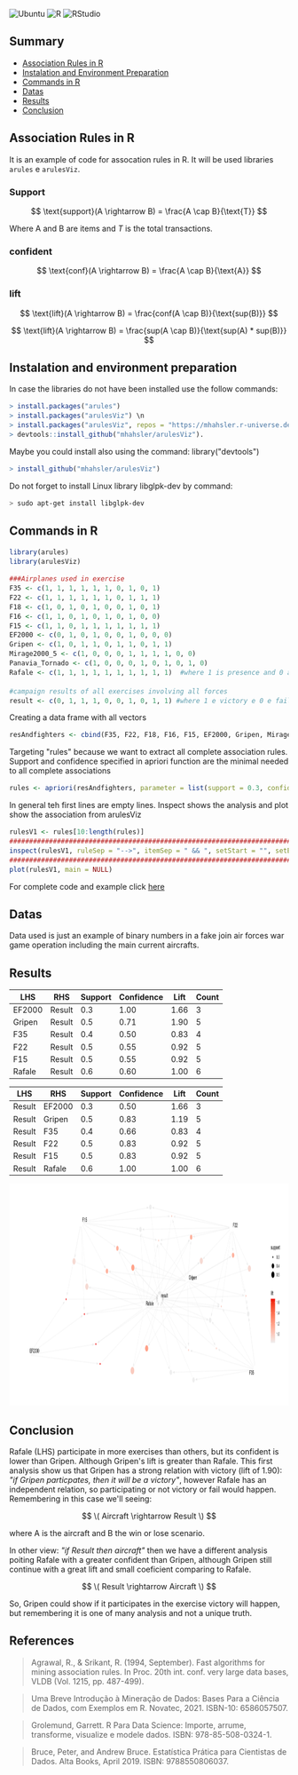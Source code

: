 ![Ubuntu](https://img.shields.io/badge/Ubuntu-Linux-orange) ![R](https://img.shields.io/badge/R-276DC3?logo=r&logoColor=white&style=flat)
![RStudio](https://img.shields.io/badge/RStudio-75AADB?logo=rstudio&logoColor=white&style=flat)

## Summary

- [Association Rules in R](#Association-Rules-in-R)
- [Instalation and Environment Preparation](#Instalation-and-Environment-Preparation)
- [Commands in R](#Commands-in-R)
- [Datas](#Datas)
- [Results](#Results)
- [Conclusion](#Conclusion)

## Association Rules in R

It is an example of code for assocation rules in R. It will be used libraries `arules` e `arulesViz`.

### Support

$$ \text{support}(A \rightarrow B) = \frac{A \cap B}{\text{T}} $$

Where A and B are items and _T_ is the total transactions. 

### confident

$$ \text{conf}(A \rightarrow B) = \frac{A \cap B}{\text{A}} $$

### lift

$$ \text{lift}(A \rightarrow B) = \frac{conf(A \cap B)}{\text{sup(B)}} $$

$$ \text{lift}(A \rightarrow B) = \frac{sup(A \cap B)}{\text{sup(A) * sup(B)}} $$

## Instalation and environment preparation

In case the libraries do not have been installed use the follow commands: 

```R
> install.packages("arules")
> install.packages("arulesViz") \n 
> install.packages("arulesViz", repos = "https://mhahsler.r-universe.dev")
> devtools::install_github("mhahsler/arulesViz").
``` 
Maybe you could install also using the command: library("devtools")
```R
> install_github("mhahsler/arulesViz")
```

Do not forget to install Linux library libglpk-dev by command:
```bash
> sudo apt-get install libglpk-dev
```

## Commands in R

```R
library(arules)
library(arulesViz)
```

```R
###Airplanes used in exercise
F35 <- c(1, 1, 1, 1, 1, 1, 0, 1, 0, 1)
F22 <- c(1, 1, 1, 1, 1, 1, 0, 1, 1, 1)
F18 <- c(1, 0, 1, 0, 1, 0, 0, 1, 0, 1)
F16 <- c(1, 1, 0, 1, 0, 1, 0, 1, 0, 0)
F15 <- c(1, 1, 0, 1, 1, 1, 1, 1, 1, 1)
EF2000 <- c(0, 1, 0, 1, 0, 0, 1, 0, 0, 0)
Gripen <- c(1, 0, 1, 1, 0, 1, 1, 0, 1, 1)
Mirage2000_5 <- c(1, 0, 0, 0, 1, 1, 1, 1, 0, 0)
Panavia_Tornado <- c(1, 0, 0, 0, 1, 0, 1, 0, 1, 0)
Rafale <- c(1, 1, 1, 1, 1, 1, 1, 1, 1, 1)  #where 1 is presence and 0 absent

#campaign results of all exercises involving all forces
result <- c(0, 1, 1, 1, 0, 0, 1, 0, 1, 1) #where 1 e victory e 0 e fail
```

Creating a data frame with all vectors
```R
resAndfighters <- cbind(F35, F22, F18, F16, F15, EF2000, Gripen, Mirage2000_5, Panavia_Tornado, Rafale, result)
```

Targeting "rules" because we want to extract all complete association rules. Support and confidence specified in apriori function are the minimal needed to all complete associations 
```R
rules <- apriori(resAndfighters, parameter = list(support = 0.3, confidence = 0.5, target = "rules"))
```

In general teh first lines are empty lines. Inspect shows the analysis and plot show the association from arulesViz
```R
rulesV1 <- rules[10:length(rules)]
###############################################################################################
inspect(rulesV1, ruleSep = "-->", itemSep = " && ", setStart = "", setEnd = "", linebreak = FALSE)
###############################################################################################
plot(rulesV1, main = NULL)
```

For complete code and example click [here](https://github.com/paulopimenta6/ph_codes/tree/master/R/regrasDeAssociacao/regrasAssociacao01/src)
 
## Datas

Data used is just an example of binary numbers in a fake join air forces war game operation including the main current aircrafts. 

## Results

|    LHS   |   RHS    | Support  |Confidence|   Lift   |  Count   |
|----------|----------|----------|----------|----------|----------|
|  EF2000  |  Result  |   0.3    |   1.00   |   1.66   |    3     |
|  Gripen  |  Result  |   0.5    |   0.71   |   1.90   |    5     |
|   F35    |  Result  |   0.4    |   0.50   |   0.83   |    4     |
|   F22    |  Result  |   0.5    |   0.55   |   0.92   |    5     |
|   F15    |  Result  |   0.5    |   0.55   |   0.92   |    5     |
|  Rafale  |  Result  |   0.6    |   0.60   |   1.00   |    6     |


|    LHS   |   RHS    | Support  |Confidence|   Lift   |  Count   |
|----------|----------|----------|----------|----------|----------|
|  Result  |  EF2000  |    0.3   |   0.50   |   1.66   |    3     |
|  Result  |  Gripen  |    0.5   |   0.83   |   1.19   |    5     |
|  Result  |    F35   |    0.4   |   0.66   |   0.83   |    4     |
|  Result  |    F22   |    0.5   |   0.83   |   0.92   |    5     |
|  Result  |    F15   |    0.5   |   0.83   |   0.92   |    5     |
|  Result  |  Rafale  |    0.6   |   1.00   |   1.00   |    6     |

<p align="center">
  <img src="img/regrasAssociacaoOTAN.png" alt="Plot da regra de associação" width="1800" height = "400">
</p>

## Conclusion

Rafale (LHS) participate in more exercises than others, but its confident is lower than Gripen. Although Gripen's lift is greater than Rafale. This first analysis show us that Gripen has a strong relation with victory (lift of 1.90):  _"if Gripen particpates, then it will be a victory"_, however Rafale has an independent relation, so participating or not victory or fail would happen. Remembering in this case we'll seeing: 

$$ \( Aircraft \rightarrow Result \) $$ 

where A is the aircraft and B the win or lose scenario.

In other view: _"if Result then aircraft"_ then we have a different analysis poiting Rafale with a greater confident than Gripen, although Gripen still continue with a great lift and small coeficient comparing to Rafale. 

$$ \( Result \rightarrow Aircraft \) $$ 

So, Gripen could show if it participates in the exercise victory will happen, but remembering it is one of many analysis and not a unique truth. 

## References

> Agrawal, R., & Srikant, R. (1994, September). Fast algorithms for mining association rules. In Proc. 20th int. conf. very large data bases, VLDB (Vol. 1215, pp. 487-499).

> Uma Breve Introdução à Mineração de Dados: Bases Para a Ciência de Dados, com Exemplos em R. Novatec, 2021. ISBN-10: 6586057507.

> Grolemund, Garrett. R Para Data Science: Importe, arrume, transforme, visualize e modele dados. ISBN: 978-85-508-0324-1.

> Bruce, Peter, and Andrew Bruce. Estatística Prática para Cientistas de Dados. Alta Books, April 2019. ISBN: 9788550806037.
